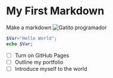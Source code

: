 # My First Markdown #
Make a markdown
![Gatito programador](https://octodex.github.com/images/codercat.jpg)
```php
$Var="Hello World";
echo $Var; 
```
- [ ] Turn on GitHub Pages
- [ ] Outline my portfolio
- [ ] Introduce myself to the world
